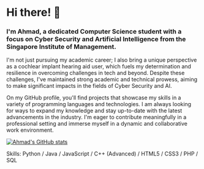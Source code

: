 <h1>Hi there! 👋</h1>
<h3>I'm Ahmad, a dedicated Computer Science student with a focus on Cyber Security and Artificial Intelligence from the Singapore Institute of Management.</h3>

I'm not just pursuing my academic career; I also bring a unique perspective as a cochlear implant hearing aid user, which fuels my determination and resilience in overcoming challenges in tech and beyond. Despite these challenges, I've maintained strong academic and technical prowess, aiming to make significant impacts in the fields of Cyber Security and AI.

On my GitHub profile, you'll find projects that showcase my skills in a variety of programming languages and technologies. I am always looking for ways to expand my knowledge and stay up-to-date with the latest advancements in the industry. I'm eager to contribute meaningfully in a professional setting and immerse myself in a dynamic and collaborative work environment.

[![Ahmad's GitHub stats](https://github-readme-stats.vercel.app/api?username=AhmadAlAuzaie)](https://github.com/AhmadAlAuzaie/github-readme-stats)

Skills: Python / Java / JavaScript / C++ (Advanced) / HTML5 / CSS3 / PHP / SQL
